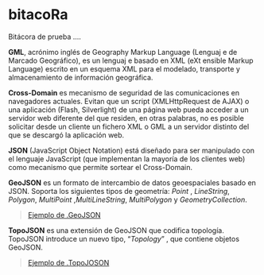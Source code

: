 # bitacoRa

Bitácora  de prueba ....

**GML**, acrónimo inglés de Geography Markup Language (Lenguaj e de Marcado Geográfico), es un lenguaj e basado en XML (eXt ensible Markup Language) escrito en un esquema XML para el modelado, transporte y almacenamiento de información geográfica.

**Cross-Domain** es mecanismo de seguridad de las comunicaciones en navegadores actuales. Evitan que un script (XMLHttpRequest de AJAX) o una aplicación (Flash, Silverlight) de una página web pueda acceder a un servidor web diferente del que residen, en otras palabras, no es posible solicitar desde un cliente un fichero XML o GML a un servidor distinto del que se descargó la aplicación web.

**JSON** (JavaScript Object Notation) está diseñado para ser manipulado con el lenguaje JavaScript (que implementan la 
mayoría de los clientes web) como mecanismo que permite sortear el Cross-Domain.

**GeoJSON** es un formato de intercambio de datos geoespaciales basado en JSON. Soporta los siguientes tipos de geometría: *Point* , *LineString*, *Polygon*, *MultiPoint* ,*MultiLineString*, *MultiPolygon* y *GeometryCollection*.

> [Ejemplo de .GeoJSON](./carto/mup60.geojson)

**TopoJSON** es una extensión de GeoJSON que codifica topología. TopoJSON introduce un nuevo tipo, “*Topology*” , que contiene objetos GeoJSON. 

> [Ejemplo  de .TopoJOSON](/carto/mup60.topojson)
